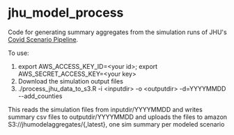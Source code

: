 # jhu_model_process
Code for generating summary aggregates from the simulation runs of JHU's [Covid Scenario Pipeline](https://github.com/HopkinsIDD/COVIDScenarioPipeline).

To use:
1) export AWS_ACCESS_KEY_ID=\<your id\>; export AWS_SECRET_ACCESS_KEY=\<your key\>
2) Download the simulation output files 
3) ./process_jhu_data_to_s3.R -i \<inputdir\> -o \<outputdir\> -d=YYYYMMDD --add_counties

This reads the simulation files from inputdir/YYYYMMDD and writes summary csv files to outputdir/YYYYMMDD and uploads the files to amazon S3://jhumodelaggregates/{<date>,latest}, one sim summary per modeled scenario
